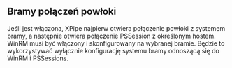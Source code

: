 ## Bramy połączeń powłoki

Jeśli jest włączona, XPipe najpierw otwiera połączenie powłoki z systemem bramy, a następnie otwiera połączenie PSSession z określonym hostem. WinRM musi być włączony i skonfigurowany na wybranej bramie. Będzie to wykorzystywać wyłącznie konfigurację systemu bramy odnoszącą się do WinRM i PSSessions.
